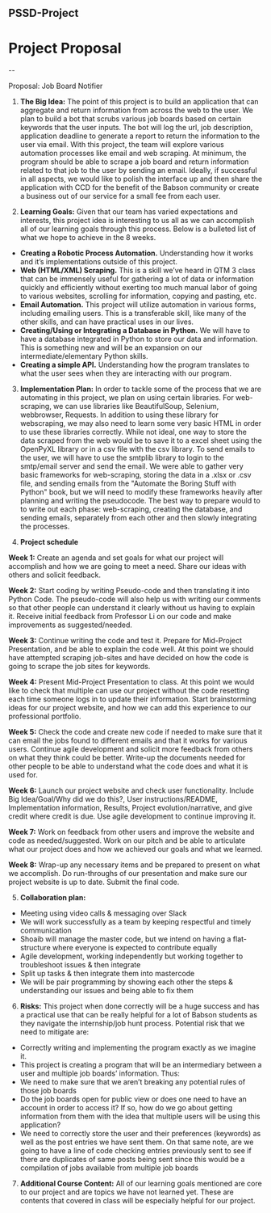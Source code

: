 
## PSSD-Project

# Project Proposal
--

Proposal: Job Board Notifier

1. **The Big Idea:**
The point of this project is to build an application that can aggregate and return information from across the web to the user. We plan to build a bot that scrubs various job boards based on certain keywords that the user inputs. The bot will log the url, job description, application deadline to generate a report to return the information to the user via email. With this project, the team will explore various automation processes like email and web scraping. At minimum, the program should be able to scrape a job board and return information related to that job to the user by sending an email. Ideally, if successful in all aspects, we would like to polish the interface up and then share the application with CCD for the benefit of the Babson community or create a business out of our service for a small fee from each user.

2. **Learning Goals:**
Given that our team has varied expectations and interests, this project idea is interesting to us all as we can accomplish all of our learning goals through this process. Below is a bulleted list of what we hope to achieve in the 8 weeks.
- **Creating a Robotic Process Automation.** Understanding how it works and it’s implementations outside of this project.
- **Web (HTML/XML) Scraping.** This is a skill we’ve heard in QTM 3 class that can be immensely useful for gathering a lot of data or information quickly and efficiently without exerting too much manual labor of going to various websites, scrolling for information, copying and pasting, etc.
- **Email Automation.** This project will utilize automation in various forms, including emailing users. This is a transferable skill, like many of the other skills, and can have practical uses in our lives.
- **Creating/Using or Integrating a Database in Python.** We will have to have a database integrated in Python to store our data and information. This is something new and will be an expansion on our intermediate/elementary Python skills.
- **Creating a simple API.**
Understanding how the program translates to what the user sees when they are interacting with our program.


3. **Implementation Plan:**
In order to tackle some of the process that we are automating in this project, we plan on using certain libraries. For web-scraping, we can use libraries like BeautifulSoup, Selenium, webbrowser, Requests. In addition to using these library for webscraping, we may also need to learn some very basic HTML in order to use these libraries correctly. While not ideal, one way to store the data scraped from the web would be to save it to a excel sheet using the OpenPyXL library or in a csv file with the csv library. To send emails to the user, we will have to use the smtplib library to login to the smtp/email server and send the email. We were able to gather very basic frameworks for web-scraping, storing the data in a .xlsx or .csv file, and sending emails from the "Automate the Boring Stuff with Python" book, but we will need to modify these frameworks heavily after planning and writing the pseudocode. The best way to prepare would to to write out each phase: web-scraping, creating the database, and sending emails, separately from each other and then slowly integrating the processes.

4. **Project schedule** 

**Week 1:** Create an agenda and set goals for what our project will accomplish and how we are going to meet a need. Share our ideas with others and solicit feedback.

**Week 2:** Start coding by writing Pseudo-code and then translating it into Python Code. The pseudo-code will also help us with writing our comments so that other people can understand it clearly without us having to explain it. Receive initial feedback from Professor Li on our code and make improvements as suggested/needed.

**Week 3:** Continue writing the code and test it. Prepare for Mid-Project Presentation, and be able to explain the code well. At this point we should have attempted scraping job-sites and have decided on how the code is going to scrape the job sites for keywords.

**Week 4:** Present Mid-Project Presentation to class. At this point we would like to check that multiple can use our project without the code resetting each time someone logs in to update their information. Start brainstorming ideas for our project website, and how we can add this experience to our professional portfolio.

**Week 5:** Check the code and create new code if needed to make sure that it can email the jobs found to different emails and that it works for various users. Continue agile development and solicit more feedback from others on what they think could be better. Write-up the documents needed for other people to be able to understand what the code does and what it is used for.

**Week 6:** Launch our project website and check user functionality. Include Big Idea/Goal/Why did we do this?, User instructions/README, Implementation information, Results, Project evolution/narrative, and give credit where credit is due.
Use agile development to continue improving it.

**Week 7:** Work on feedback from other users and improve the website and code as needed/suggested. Work on our pitch and be able to articulate what our project does and how we achieved our goals and what we learned.

**Week 8:** Wrap-up any necessary items and be prepared to present on what we accomplish. Do run-throughs of our presentation and make sure our project website is up to date. Submit the final code.

5. **Collaboration plan:** 

- Meeting using video calls & messaging over Slack
- We will work successfully as a team by keeping respectful and timely communication
- Shoaib will manage the master code, but we intend on having a flat-structure where everyone is expected to contribute equally
- Agile development, working independently but working together to troubleshoot issues & then integrate
- Split up tasks & then integrate them into mastercode 
- We will be pair programming by showing each other the steps & understanding our issues and being able to fix them 

6. **Risks:**
This project when done correctly will be a huge success and has a practical use that can be really helpful for a lot of Babson students as they navigate the internship/job hunt process. Potential risk that we need to mitigate are:
- Correctly writing and implementing the program exactly as we imagine it.
- This project is creating a program that will be an intermediary between a user and multiple  job boards’ information. Thus:
- We need to make sure that we aren’t breaking any potential rules of those job boards
- Do the job boards open for public view or does one need to have an account in order to access it? If so, how do we go about getting information from them with the idea that multiple users will be using this application?
-  We need to correctly store the user and their preferences (keywords) as well as the post entries we have sent them. On that same note, are we going to have a line of code checking entries previously sent to see if there are duplicates of same posts being sent since this would be a compilation of jobs available from multiple job boards

7. **Additional Course Content:**
All of our learning goals mentioned are core to our project and are topics we have not learned yet. These are contents that covered in class will be especially helpful for our project.
